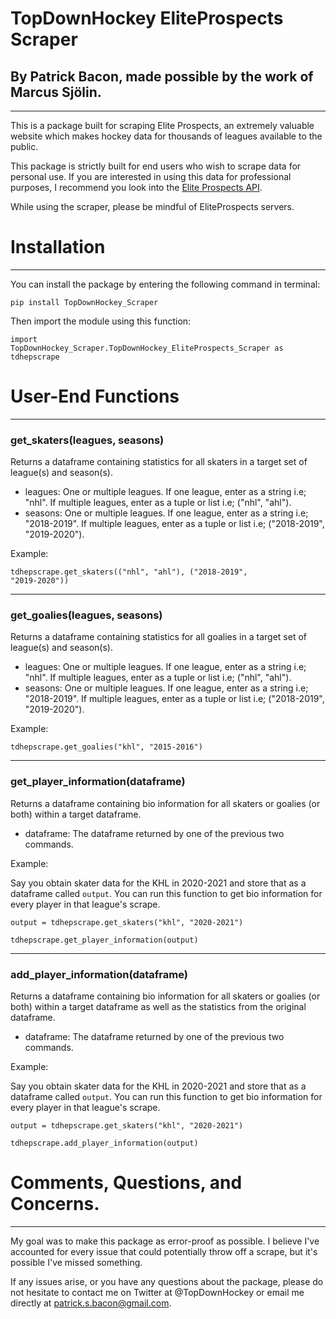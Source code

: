 # TopDownHockey EliteProspects Scraper

## By Patrick Bacon, made possible by the work of Marcus Sjölin.
---

This is a package built for scraping Elite Prospects, an extremely valuable website which makes hockey data for thousands of leagues available to the public. 

This package is strictly built for end users who wish to scrape data for personal use. If you are interested in using this data for professional purposes, I recommend you look into the <a href="https://www.eliteprospects.com/api" >Elite Prospects API</a>.

While using the scraper, please be mindful of EliteProspects servers.

# Installation

---

You can install the package by entering the following command in terminal:

<code>pip install TopDownHockey_Scraper</code>

Then import the module using this function:

<code>import TopDownHockey_Scraper.TopDownHockey_EliteProspects_Scraper as tdhepscrape</code>

# User-End Functions

---

### get_skaters(leagues, seasons)

Returns a dataframe containing statistics for all skaters in a target set of league(s) and season(s). 

<ul>
    <li>leagues: One or multiple leagues. If one league, enter as a string i.e; "nhl". If multiple leagues, enter as a tuple or list i.e; ("nhl", "ahl").</li>
    <li>seasons: One or multiple leagues. If one league, enter as a string i.e; "2018-2019". If multiple leagues, enter as a tuple or list i.e; ("2018-2019", "2019-2020").</li>
    </ul>

Example:

<code>tdhepscrape.get_skaters(("nhl", "ahl"), ("2018-2019", "2019-2020"))</code>

---

### get_goalies(leagues, seasons)

Returns a dataframe containing statistics for all goalies in a target set of league(s) and season(s). 

<ul>
    <li>leagues: One or multiple leagues. If one league, enter as a string i.e; "nhl". If multiple leagues, enter as a tuple or list i.e; ("nhl", "ahl").</li>
    <li>seasons: One or multiple leagues. If one league, enter as a string i.e; "2018-2019". If multiple leagues, enter as a tuple or list i.e; ("2018-2019", "2019-2020").</li>
    </ul>

Example:

<code>tdhepscrape.get_goalies("khl", "2015-2016")</code>

---
    
### get_player_information(dataframe)

Returns a dataframe containing bio information for all skaters or goalies (or both) within a target dataframe. 

<ul>
    <li>dataframe: The dataframe returned by one of the previous two commands.</li>
    </ul>

Example:

Say you obtain skater data for the KHL in 2020-2021 and store that as a dataframe called <code>output</code>. You can run this function to get bio information for every player in that league's scrape.

<code>output = tdhepscrape.get_skaters("khl", "2020-2021")</code>

<code>tdhepscrape.get_player_information(output)</code>

---

### add_player_information(dataframe)

Returns a dataframe containing bio information for all skaters or goalies (or both) within a target dataframe as well as the statistics from the original dataframe. 

<ul>
    <li>dataframe: The dataframe returned by one of the previous two commands.</li>
    </ul>

Example:

Say you obtain skater data for the KHL in 2020-2021 and store that as a dataframe called <code>output</code>. You can run this function to get bio information for every player in that league's scrape.

<code>output = tdhepscrape.get_skaters("khl", "2020-2021")</code>

<code>tdhepscrape.add_player_information(output)</code>

# Comments, Questions, and Concerns.

---

My goal was to make this package as error-proof as possible. I believe I've accounted for every issue that could potentially throw off a scrape, but it's possible I've missed something.

If any issues arise, or you have any questions about the package, please do not hesitate to contact me on Twitter at @TopDownHockey or email me directly at patrick.s.bacon@gmail.com.  